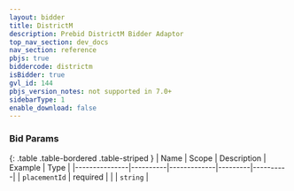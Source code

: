 ```yaml
---
layout: bidder
title: DistrictM
description: Prebid DistrictM Bidder Adaptor
top_nav_section: dev_docs
nav_section: reference
pbjs: true
biddercode: districtm
isBidder: true
gvl_id: 144
pbjs_version_notes: not supported in 7.0+
sidebarType: 1
enable_download: false
---
```


### Bid Params

{: .table .table-bordered .table-striped }
| Name          | Scope    | Description | Example | Type     |
|---------------|----------|-------------|---------|----------|
| `placementId` | required |             |         | `string` |
